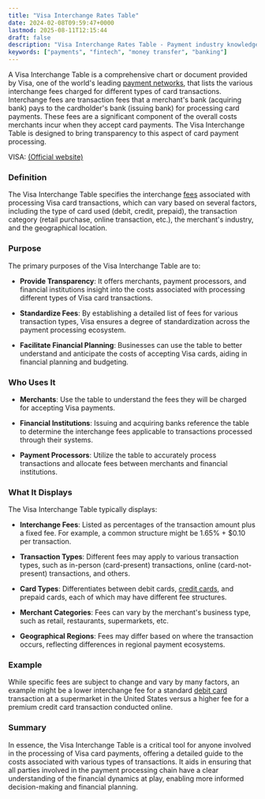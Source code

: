 ```yaml
---
title: "Visa Interchange Rates Table"
date: 2024-02-08T09:59:47+0000
lastmod: 2025-08-11T12:15:44
draft: false
description: "Visa Interchange Rates Table - Payment industry knowledge and insights"
keywords: ["payments", "fintech", "money transfer", "banking"]
---
```


A Visa Interchange Table is a comprehensive chart or document provided by Visa, one of the world's leading [payment networks](https://faisalkhanllc.xyz/resources/payments-wiki/c/card-networks/), that lists the various interchange fees charged for different types of card transactions. Interchange fees are transaction fees that a merchant's bank (acquiring bank) pays to the cardholder's bank (issuing bank) for processing card payments. These fees are a significant component of the overall costs merchants incur when they accept card payments. The Visa Interchange Table is designed to bring transparency to this aspect of card payment processing.

VISA: [(Official website)](https://usa.visa.com/content/dam/VCOM/download/merchants/visa-usa-interchange-reimbursement-fees.pdf)

### Definition

The Visa Interchange Table specifies the interchange [fees](https://faisalkhanllc.xyz/resources/payments-wiki/t/transaction-fee/) associated with processing Visa card transactions, which can vary based on several factors, including the type of card used (debit, credit, prepaid), the transaction category (retail purchase, online transaction, etc.), the merchant's industry, and the geographical location.

### Purpose

The primary purposes of the Visa Interchange Table are to:

- **Provide Transparency**: It offers merchants, payment processors, and financial institutions insight into the costs associated with processing different types of Visa card transactions.

- **Standardize Fees**: By establishing a detailed list of fees for various transaction types, Visa ensures a degree of standardization across the payment processing ecosystem.

- **Facilitate Financial Planning**: Businesses can use the table to better understand and anticipate the costs of accepting Visa cards, aiding in financial planning and budgeting.

### Who Uses It

- **Merchants**: Use the table to understand the fees they will be charged for accepting Visa payments.

- **Financial Institutions**: Issuing and acquiring banks reference the table to determine the interchange fees applicable to transactions processed through their systems.

- **Payment Processors**: Utilize the table to accurately process transactions and allocate fees between merchants and financial institutions.

### What It Displays

The Visa Interchange Table typically displays:

- **Interchange Fees**: Listed as percentages of the transaction amount plus a fixed fee. For example, a common structure might be 1.65% + $0.10 per transaction.

- **Transaction Types**: Different fees may apply to various transaction types, such as in-person (card-present) transactions, online (card-not-present) transactions, and others.

- **Card Types**: Differentiates between debit cards, [credit cards](https://faisalkhanllc.xyz/resources/payments-wiki/c/credit-card/), and prepaid cards, each of which may have different fee structures.

- **Merchant Categories**: Fees can vary by the merchant's business type, such as retail, restaurants, supermarkets, etc.

- **Geographical Regions**: Fees may differ based on where the transaction occurs, reflecting differences in regional payment ecosystems.

### Example

While specific fees are subject to change and vary by many factors, an example might be a lower interchange fee for a standard [debit card](https://faisalkhanllc.xyz/resources/payments-wiki/d/debit-card/) transaction at a supermarket in the United States versus a higher fee for a premium credit card transaction conducted online.

### Summary

In essence, the Visa Interchange Table is a critical tool for anyone involved in the processing of Visa card payments, offering a detailed guide to the costs associated with various types of transactions. It aids in ensuring that all parties involved in the payment processing chain have a clear understanding of the financial dynamics at play, enabling more informed decision-making and financial planning.